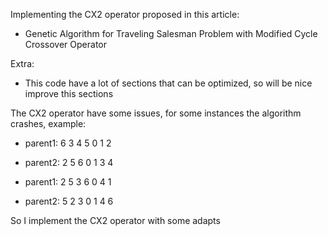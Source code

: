 Implementing the CX2 operator proposed in this article:
  - Genetic Algorithm for Traveling Salesman Problem with Modified Cycle Crossover Operator

Extra:
- This code have a lot of sections that can be optimized, so will be nice improve this sections

The CX2 operator have some issues, for some instances the algorithm crashes, example:
- parent1: 6 3 4 5 0 1 2
- parent2: 2 5 6 0 1 3 4


- parent1: 2 5 3 6 0 4 1
- parent2: 5 2 3 0 1 4 6

So I implement the CX2 operator with some adapts
